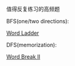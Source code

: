 值得反复练习的高频题

BFS(one/two directions):

[Word Ladder](https://github.com/GuanYangCLU/AlgoTestForPython/blob/master/LeetCode/bfs/0127_Word_Ladder.py)

DFS(memorization):

[Word Break II](https://github.com/GuanYangCLU/AlgoTestForPython/blob/master/LeetCode/dfs/0140_Word_Break_II.py)
